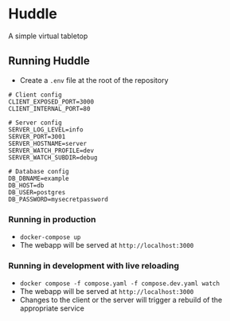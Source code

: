 # Huddle

A simple virtual tabletop

## Running Huddle

- Create a `.env` file at the root of the repository

```.env
# Client config
CLIENT_EXPOSED_PORT=3000
CLIENT_INTERNAL_PORT=80

# Server config
SERVER_LOG_LEVEL=info
SERVER_PORT=3001
SERVER_HOSTNAME=server
SERVER_WATCH_PROFILE=dev
SERVER_WATCH_SUBDIR=debug

# Database config
DB_DBNAME=example
DB_HOST=db
DB_USER=postgres
DB_PASSWORD=mysecretpassword
```

### Running in production

- `docker-compose up`
- The webapp will be served at `http://localhost:3000`

### Running in development with live reloading

- `docker compose -f compose.yaml -f compose.dev.yaml watch`
- The webapp will be served at `http://localhost:3000`
- Changes to the client or the server will trigger a rebuild of the appropriate service